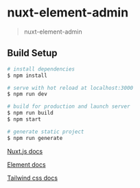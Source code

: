 # nuxt-element-admin

> nuxt-element-admin

## Build Setup

``` bash
# install dependencies
$ npm install

# serve with hot reload at localhost:3000
$ npm run dev

# build for production and launch server
$ npm run build
$ npm start

# generate static project
$ npm run generate
```

[Nuxt.js docs](https://nuxtjs.org)

[Element docs](https://element.eleme.cn)

[Tailwind css docs](https://tailwindcss.com/docs)
